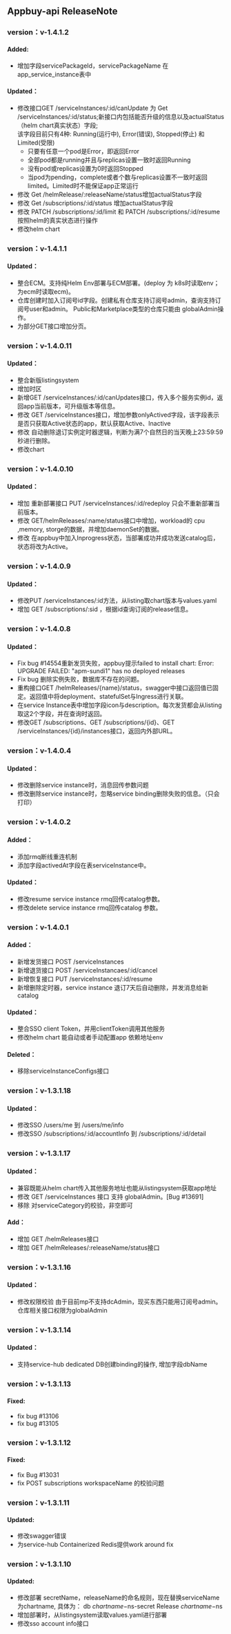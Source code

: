 ## Appbuy-api ReleaseNote

### version：v-1.4.1.2
#### Added:
- 增加字段servicePackageId，servicePackageName 在app_service_instance表中
####  Updated：
- 修改接口GET /serviceInstances/:id/canUpdate 为 Get /serviceInstances/:id/status;新接口内包括能否升级的信息以及actualStatus（helm chart真实状态）字段;   
  该字段目前只有4种: Running(运行中), Error(错误), Stopped(停止) 和 Limited(受限)
  - 只要有任意一个pod是Error，即返回Error  
  - 全部pod都是running并且与replicas设置一致时返回Running
  - 没有pod或replicas设置为0时返回Stopped
  - 当pod为pending，complete或者个数与replicas设置不一致时返回 limited。Limited时不能保证app正常运行
- 修改 Get /helmRelease/:releaseName/status增加actualStatus字段
- 修改 Get /subscriptions/:id/status 增加actualStatus字段
- 修改 PATCH /subscriptions/:id/limit 和 PATCH /subscriptions/:id/resume 按照helm的真实状态进行操作
- 修改helm chart

### version：v-1.4.1.1
####  Updated：
- 整合ECM。支持纯Helm Env部署与ECM部署。(deploy 为 k8s时读取env；为ecm时读取ecm)。
- 仓库创建时加入订阅号id字段。创建私有仓库支持订阅号admin，查询支持订阅号user和admin。 Public和Marketplace类型的仓库只能由 globalAdmin操作。
- 为部分GET接口增加分页。

### version：v-1.4.0.11
####  Updated：
- 整合新版listingsystem
- 增加时区
- 新增GET /serviceInstances/:id/canUpdates接口，传入多个服务实例id，返回app当前版本，可升级版本等信息。
- 修改 GET /serviceInstances接口，增加参数onlyActived字段，该字段表示是否只获取Active状态的app，默认获取Active、Inactive
- 修改 自动删除退订实例定时器逻辑，判断为满7个自然日的当天晚上23:59:59秒进行删除。
- 修改chart

### version：v-1.4.0.10
####  Updated：
- 增加 重新部署接口 PUT /serviceInstances/:id/redeploy 只会不重新部署当前版本。
- 修改 GET/helmReleases/:name/status接口中增加，workload的 cpu ,memory, storge的数据，并增加daemonSet的数据。
- 修改 在appbuy中加入Inprogress状态，当部署成功并成功发送catalog后，状态将改为Active。

### version：v-1.4.0.9
####  Updated：
- 修改PUT /serviceInstances/:id方法，从listing取chart版本与values.yaml
- 增加 GET /subscriptions/:sid ，根据id查询订阅的release信息。

### version：v-1.4.0.8
####  Updated：
- Fix bug #14554重新发货失败，appbuy提示failed to install chart: Error: UPGRADE FAILED: \"apm-sundi1\" has no deployed releases
- Fix bug 删除实例失败，数据库不存在的问题。
- 重构接口GET /helmReleases/{name}/status，swagger中接口返回值已固定。返回值中将deployment、statefulSet与Ingress进行关联。
- 在service Instance表中增加字段icon与description。每次发货都会从listing取这2个字段，并在查询时返回。
- 修改GET /subscriptions、GET /subscriptions/{id}、GET /serviceInstances/{id}/instances接口，返回内外部URL。

### version：v-1.4.0.4
####  Updated：
- 修改删除service instance时，消息回传参数问题
- 修改删除service instance时，忽略service binding删除失败的信息。（只会打印）

### version：v-1.4.0.2
####  Added：
- 添加rmq断线重连机制
- 添加字段activedAt字段在表serviceInstance中。
####  Updated：
- 修改resume service instance rmq回传catalog参数。
- 修改delete service instance rmq回传catalog 参数。

### version：v-1.4.0.1
####  Added：
- 新增发货接口  POST /serviceInstances
- 新增退货接口  POST /serviceInstancaes/:id/cancel
- 新增恢复接口  PUT /serviceInstances/:id/resume
- 新增删除定时器，service instance 退订7天后自动删除，并发消息给新catalog
####  Updated：
- 整合SSO client Token，并用clientToken调用其他服务
- 修改helm chart 能自动或者手动配置app 依赖地址env
####  Deleted：
- 移除serviceInstanceConfigs接口

### version：v-1.3.1.18
####  Updated：
- 修改SSO /users/me 到 /users/me/info
- 修改SSO /subscriptions/:id/accountInfo 到 /subscriptions/:id/detail

### version：v-1.3.1.17
####  Updated：
- 兼容既能从helm chart传入其他服务地址也能从listingsystem获取app地址
- 修改 GET /serviceInstances 接口 支持 globalAdmin。[Bug  #13691]
- 移除 对serviceCategory的校验，非空即可
####  Add：
-  增加 GET /helmReleases接口
-  增加 GET /helmReleases/:releaseName/status接口

### version：v-1.3.1.16
####  Updated：
- 修改权限校验 由于目前mp不支持dcAdmin，现买东西只能用订阅号admin。仓库相关接口权限为globalAdmin

### version：v-1.3.1.14
####  Updated：
- 支持service-hub dedicated DB创建binding的操作, 增加字段dbName

### version：v-1.3.1.13
#### Fixed:
- fix  bug #13106 
- fix  bug #13105

### version：v-1.3.1.12
#### Fixed:
- fix  Bug #13031 
- fix  POST subscriptions workspaceName 的校验问题

### version：v-1.3.1.11
#### Updated:
- 修改swagger错误
- 为service-hub Containerized Redis提供work around fix

### version：v-1.3.1.10
#### Updated:
- 修改部署 secretName，releaseName的命名规则，现在替换serviceName为chartname,
具体为：
       db        ${chartname}-$ns-secret
       Release   ${chartname}-$ns
- 增加部署时，从listingsystem读取values.yaml进行部署
- 修改sso account info接口
